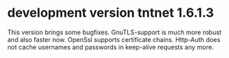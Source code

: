 development version tntnet 1.6.1.3
==================================

This version brings some bugfixes. GnuTLS-support is much more robust and
also faster now. OpenSsl supports certificate chains. Http-Auth does not cache
usernames and passwords in keep-alive requests any more.

